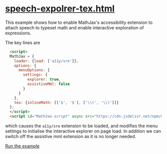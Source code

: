 # [speech-expolrer-tex.html](https://mathjax.github.io/MathJax-demos-web/speech-explorer-tex.html)

This example shows how to enable MathJax's accessibility extension to attach speech to typeset math and enable interactive exploration of expressions.

The key lines are

``` html
  <script>
  MathJax = {
    loader: {load: ['a11y/sre']},
    options: {
      menuOptions: {
        settings: {
          explorer: true,
          assistiveMml: false
        }
      }
    },
    tex: {inlineMath: [['$', '$'], ['\\(', '\\)']]}
  };
  </script>
  <script id="MathJax-script" async src="https://cdn.jsdelivr.net/npm/mathjax@3/es5/tex-chtml.js"></script>
```

which causes the `a11y/sre` extension to be loaded, and modifies the menu settings to initialise the interactive explorer on page load. In addition we can switch off the assistive mml extension as it is no longer needed.

[Run the example](https://mathjax.github.io/MathJax-demos-web/speech-explorer-tex.html)
